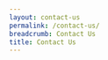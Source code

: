 ```yaml
---
layout: contact-us
permalink: /contact-us/
breadcrumb: Contact Us
title: Contact Us
---
```


<!-- Refer to _data/contact-us.yml to edit the contact details -->